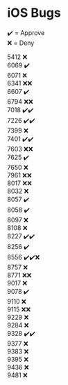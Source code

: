 # iOS Bugs

✔️ = Approve  
❌ = Deny

5412 ❌  
6069 ✔️  
6071 ❌  
6341 ❌❌  
6607 ✔️  
6794 ❌❌  
7018 ✔️✔️  
7226 ✔️✔️  
7399 ❌  
7401 ✔️✔️  
7603 ❌❌  
7625 ✔️  
7650 ❌  
7961 ❌❌  
8017 ❌❌  
8032 ❌  
8057 ✔️  
8058 ✔️  
8097 ❌  
8108 ❌  
8227 ✔️✔️  
8256 ✔️  
8556 ✔️✔️❌  
8757 ❌  
8771 ❌❌  
9017 ❌  
9078 ✔️  
9110 ❌  
9115 ❌❌  
9229 ❌  
9284 ❌  
9328 ✔️✔️  
9377 ❌  
9383 ❌  
9395 ❌  
9436 ❌  
9481 ❌
